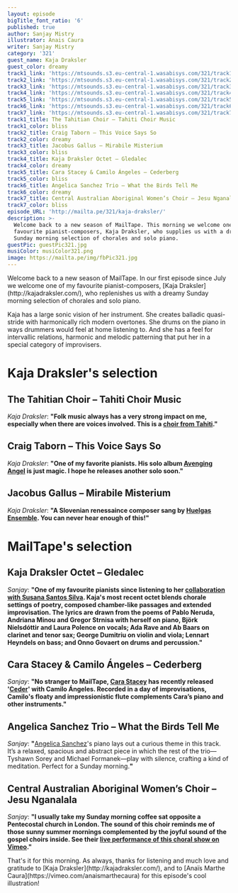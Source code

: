 ```yaml
---
layout: episode
bigTitle_font_ratio: '6'
published: true
author: Sanjay Mistry
illustrator: Anais Caura
writer: Sanjay Mistry
category: '321'
guest_name: Kaja Draksler
guest_color: dreamy
track1_link: 'https://mtsounds.s3.eu-central-1.wasabisys.com/321/track1.mp3'
track2_link: 'https://mtsounds.s3.eu-central-1.wasabisys.com/321/track2.mp3'
track3_link: 'https://mtsounds.s3.eu-central-1.wasabisys.com/321/track3.mp3'
track4_link: 'https://mtsounds.s3.eu-central-1.wasabisys.com/321/track4.mp3'
track5_link: 'https://mtsounds.s3.eu-central-1.wasabisys.com/321/track5.mp3'
track6_link: 'https://mtsounds.s3.eu-central-1.wasabisys.com/321/track6.mp3'
track7_link: 'https://mtsounds.s3.eu-central-1.wasabisys.com/321/track7.mp3'
track1_title: The Tahitian Choir – Tahiti Choir Music
track1_color: bliss
track2_title: Craig Taborn – This Voice Says So
track2_color: dreamy
track3_title: Jacobus Gallus – Mirabile Misterium
track3_color: bliss
track4_title: Kaja Draksler Octet – Gledalec
track4_color: dreamy
track5_title: Cara Stacey & Camilo Ángeles – Cederberg
track5_color: bliss
track6_title: Angelica Sanchez Trio – What the Birds Tell Me
track6_color: dreamy
track7_title: Central Australian Aboriginal Women’s Choir – Jesu Nganalala
track7_color: bliss
episode_URL: 'http://mailta.pe/321/kaja-draksler/'
description: >-
  Welcome back to a new season of MailTape. This morning we welcome one of my
  favourite pianist-composers, Kaja Draksler, who supplies us with a dreamy
  Sunday morning selection of chorales and solo piano.
guestPic: guestPic321.jpg
musiColor: musiColor321.png
image: https://mailta.pe/img/fbPic321.jpg
---
```

<p id="introduction">Welcome back to a new season of MailTape. In our first episode since July we welcome one of my favourite pianist-composers, [Kaja Draksler](http://kajadraksler.com/), who replenishes us with a dreamy Sunday morning selection of chorales and solo piano.</p>
<p>Kaja has a large sonic vision of her instrument. She creates balladic quasi-stride with harmonically rich modern overtones. She drums on the piano in ways drummers would feel at home listening to. And she has a feel for intervallic relations, harmonic and melodic patterning that put her in a special category of improvisers.</p>


# Kaja Draksler's selection


## The Tahitian Choir – Tahiti Choir Music
_Kaja Draksler_: **"**Folk music always has a very strong impact on me, especially when there are voices involved. This is a [choir from Tahiti](https://en.wikipedia.org/wiki/The_Tahitian_Choir).**"**

## Craig Taborn – This Voice Says So
_Kaja Draksler_: **"**One of my favorite pianists. His solo album [Avenging Angel](http://player.ecmrecords.com/taborn) is just magic. I hope he releases another solo soon.**"**

## Jacobus Gallus – Mirabile Misterium
_Kaja Draksler_: **"**A Slovenian renessaince composer sang by [Huelgas Ensemble](http://www.huelgasensemble.be/index.php?Itemid=68). You can never hear enough of this!**"**


# MailTape's selection

## Kaja Draksler Octet – Gledalec
_Sanjay_: **"**One of my favourite pianists since listening to her [collaboration with Susana Santos Silva](http://kdsss.tumblr.com/). Kaja's most recent octet blends chorale settings of poetry, composed chamber-like passages and extended improvisation. The lyrics are drawn from the poems of Pablo Neruda, Andriana Minou and Gregor Strnisa with herself on piano, Björk Níelsdóttir and Laura Polence on vocals; Ada Rave and Ab Baars on clarinet and tenor sax; George Dumitriu on violin and viola; Lennart Heyndels on bass; and Onno Govaert on drums and percussion.**"**

## Cara Stacey & Camilo Ángeles – Cederberg
_Sanjay_: **"**No stranger to MailTape, [Cara Stacey](https://www.mailta.pe/247/cara-stacey/) has recently released '[Ceder](https://kitrecs.bandcamp.com/album/ceder)' with Camilo Ángeles. Recorded in a day of improvisations, Camilo's floaty and impressionistic flute complements Cara’s piano and other instruments.**"**

##  Angelica Sanchez Trio – What the Birds Tell Me
_Sanjay_: **"**[Angelica Sanchez](http://www.angelicasanchez.com/)'s piano lays out a curious theme in this track. It’s a relaxed, spacious and abstract piece in which the rest of the trio—Tyshawn Sorey and Michael Formanek—play with silence, crafting a kind of meditation. Perfect for a Sunday morning.**"**

## Central Australian Aboriginal Women’s Choir – Jesu Nganalala
_Sanjay_: **"**I usually take my Sunday morning coffee sat opposite a Pentecostal church in London. The sound of this choir reminds me of those sunny summer mornings complemented by the joyful sound of the gospel choirs inside. See their [live performance of this choral show on Vimeo](https://vimeo.com/174609790).**"**

<p id="outroduction">That's it for this morning. As always, thanks for listening and much love and gratitude to [Kaja Draksler](http://kajadraksler.com/), and to [Anaïs Marthe Caura](https://vimeo.com/anaismarthecaura) for this episode's cool illustration!</p>
